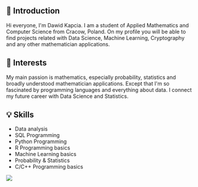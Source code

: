 ## 👋 Introduction
Hi everyone, I'm Dawid Kapcia. I am a student of Applied Mathematics and Computer Science from Cracow, Poland. On my profile you will be able to find projects related with Data Science, Machine Learning, Cryptography and any other mathematician applications.   

## :book: Interests
My main passion is mathematics, especially probability, statistics and broadly understood mathematician applications. Except that I'm so fascinated by programming languages and everything about data. I connect my future career with Data Science and Statistics.

## 💡 Skills
* Data analysis
* SQL Programming
* Python Programming
* R Programming basics
* Machine Learning basics
* Probability & Statistics
* C/C++ Programming basics

<img src="{https://img.shields.io/badge/LinkedIn-0077B5?style=for-the-badge&logo=linkedin&logoColor=white}" />
